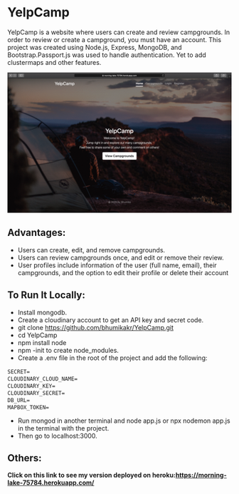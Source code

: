 # YelpCamp

YelpCamp is a website where users can create and review campgrounds.
In order to review or create a campground, you must have an account.
This project was created using Node.js, Express, MongoDB, and Bootstrap.Passport.js was used to handle authentication. 
Yet to add clustermaps and other features.

![app demo](yelpcamp.gif)


## Advantages:

- Users can create, edit, and remove campgrounds.
- Users can review campgrounds once, and edit or remove their review.
- User profiles include information of the user (full name, email), their campgrounds, and the option to edit their profile or delete their account


## To Run It Locally:
- Install mongodb.
- Create a cloudinary account to get an API key and secret code.
- git clone https://github.com/bhumikakr/YelpCamp.git
- cd YelpCamp
- npm install node
- npm -init to create node_modules.
- Create a .env file in the root of the project and add the following:

```
SECRET=
CLOUDINARY_CLOUD_NAME= 
CLOUDINARY_KEY= 
CLOUDINARY_SECRET=
DB_URL=
MAPBOX_TOKEN=
```
- Run mongod in another terminal and node app.js or npx nodemon app.js in the terminal with the project.
- Then go to localhost:3000.
 
## Others:
 
 **Click on this link to see my version deployed on heroku:https://morning-lake-75784.herokuapp.com/**
